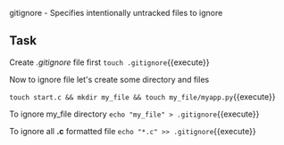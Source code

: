 gitignore - Specifies intentionally untracked files to ignore

## Task

Create _.gitignore_ file first
`touch .gitignore`{{execute}}

Now to ignore file let's create some directory and files

`touch start.c && mkdir my_file && touch my_file/myapp.py`{{execute}}

To ignore my_file directory
`echo "my_file" > .gitignore`{{execute}}

To ignore all **.c** formatted file
`echo "*.c" >> .gitignore`{{execute}}